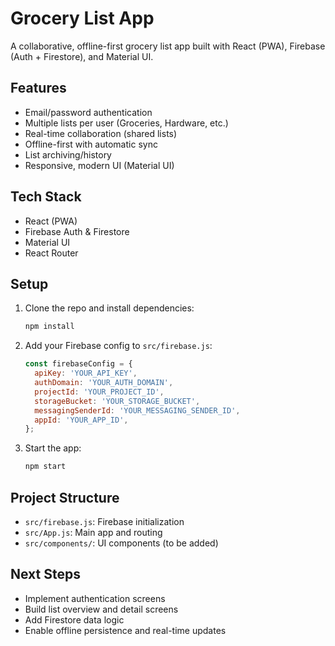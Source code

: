 # Grocery List App

A collaborative, offline-first grocery list app built with React (PWA), Firebase (Auth + Firestore), and Material UI.

## Features
- Email/password authentication
- Multiple lists per user (Groceries, Hardware, etc.)
- Real-time collaboration (shared lists)
- Offline-first with automatic sync
- List archiving/history
- Responsive, modern UI (Material UI)

## Tech Stack
- React (PWA)
- Firebase Auth & Firestore
- Material UI
- React Router

## Setup
1. Clone the repo and install dependencies:
   ```sh
   npm install
   ```
2. Add your Firebase config to `src/firebase.js`:
   ```js
   const firebaseConfig = {
     apiKey: 'YOUR_API_KEY',
     authDomain: 'YOUR_AUTH_DOMAIN',
     projectId: 'YOUR_PROJECT_ID',
     storageBucket: 'YOUR_STORAGE_BUCKET',
     messagingSenderId: 'YOUR_MESSAGING_SENDER_ID',
     appId: 'YOUR_APP_ID',
   };
   ```
3. Start the app:
   ```sh
   npm start
   ```

## Project Structure
- `src/firebase.js`: Firebase initialization
- `src/App.js`: Main app and routing
- `src/components/`: UI components (to be added)

## Next Steps
- Implement authentication screens
- Build list overview and detail screens
- Add Firestore data logic
- Enable offline persistence and real-time updates
